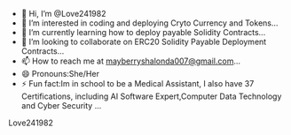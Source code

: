 - 👋 Hi, I’m @Love241982
- 👀 I’m interested in coding and deploying Cryto Currency and Tokens...
- 🌱 I’m currently learning how to deploy payable Solidity Contracts...
- 💞️ I’m looking to collaborate on ERC20 Solidity Payable Deployment Contracts...
- 📫 How to reach me at mayberryshalonda007@gmail.com...
- 😄 Pronouns:She/Her
- ⚡ Fun fact:Im in school to be a Medical Assistant, I also have 37 Certifications, including AI Software Expert,Computer Data Technology and Cyber Security ...

<!---
/Love241982 is a ✨ special ✨ repository because its `README.md` (this file) appears on your GitHub profile.
You can click the Preview link to take a look at your changes.
--->Love241982
